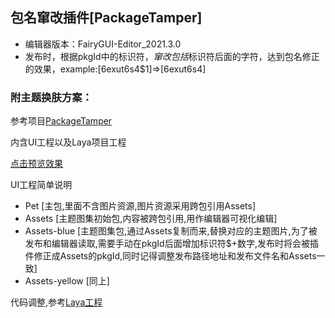 ## 包名窜改插件[PackageTamper]
- 编辑器版本：FairyGUI-Editor_2021.3.0
- 发布时，根据pkgId中的标识符$，窜改包括$标识符后面的字符，达到包名修正的效果，example:[6exut6s4$1]=>[6exut6s4]

### 附主题换肤方案：

参考项目[PackageTamper](../../assets/PackageTamper)

内含UI工程以及Laya项目工程

[点击预览效果](http://blog.krapnik.cn/FairyGUI-Editor-Plugins/assets/PackageTamper/bin/index.html)

UI工程简单说明
- Pet [主包,里面不含图片资源,图片资源采用跨包引用Assets]
- Assets   [主题图集初始包,内容被跨包引用,用作编辑器可视化编辑]
- Assets-blue [主题图集包,通过Assets复制而来,替换对应的主题图片,为了被发布和编辑器读取,需要手动在pkgId后面增加标识符$+数字,发布时将会被插件修正成Assets的pkgId,同时记得调整发布路径地址和发布文件名和Assets一致]
- Assets-yellow [同上]

代码调整,参考[Laya工程](../../assets/PackageTamper/src/App.ts)